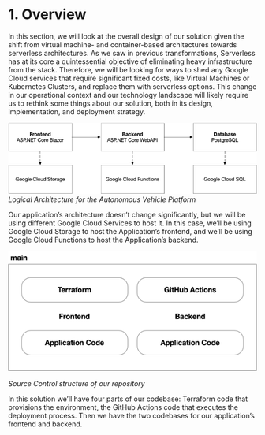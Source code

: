 # 1. Overview

In this section, we will look at the overall design of our solution given the shift from virtual machine- and container-based architectures towards serverless architectures. As we saw in previous transformations, Serverless has at its core a quintessential objective of eliminating heavy infrastructure from the stack. Therefore, we will be looking for ways to shed any Google Cloud services that require significant fixed costs, like Virtual Machines or Kubernetes Clusters, and replace them with serverless options. This change in our operational context and our technology landscape will likely require us to rethink some things about our solution, both in its design, implementation, and deployment strategy.

![Resource][image-1]
_Logical Architecture for the Autonomous Vehicle Platform_

Our application’s architecture doesn’t change significantly, but we will be using different Google Cloud Services to host it. In this case, we’ll be using Google Cloud Storage to host the Application’s frontend, and we’ll be using Google Cloud Functions to host the Application’s backend.

![Resource][image-2]

_Source Control structure of our repository_

In this solution we’ll have four parts of our codebase: Terraform code that provisions the environment, the GitHub Actions code that executes the deployment process. Then we have the two codebases for our application’s frontend and backend. 

[image-1]:	../images/GCP-Service-Selection.png
[image-2]:	../images/Repository-SourceCode-Structure.png